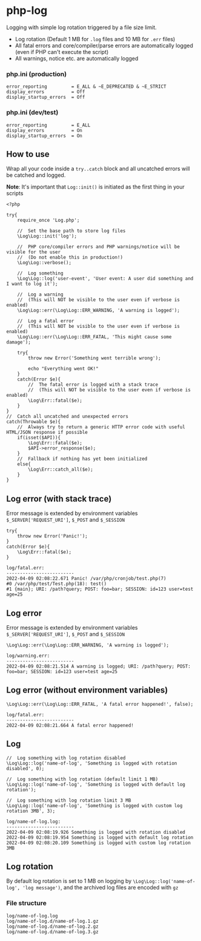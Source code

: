 # php-log
Logging with simple log rotation triggered by a file size limit.
- Log rotation (Default 1 MB for `.log` files and 10 MB for `.err` files)
- All fatal errors and core/compiler/parse errors are automatically logged (even if PHP can't execute the script)
- All warnings, notice etc. are automatically logged

### php.ini (production)
```
error_reporting         = E_ALL & ~E_DEPRECATED & ~E_STRICT
display_errors          = Off
display_startup_errors  = Off
```

### php.ini (dev/test)
```
error_reporting         = E_ALL
display_errors          = On
display_startup_errors  = On
```

## How to use
Wrap all your code inside a `try..catch` block and all uncatched errors will be catched and logged.

**Note**: It's important that `Log::init()` is initiated as the first thing in your scripts
```
<?php

try{
	require_once 'Log.php';
	
	//  Set the base path to store log files
	\Log\Log::init('log');
	
	//  PHP core/compiler errors and PHP warnings/notice will be visible for the user
	//  (Do not enable this in production!)
	\Log\Log::verbose();
	
	//  Log something
	\Log\Log::log('user-event', 'User event: A user did something and I want to log it');
	
	//  Log a warning
	//  (This will NOT be visible to the user even if verbose is enabled)
	\Log\Log::err(\Log\Log::ERR_WARNING, 'A warning is logged');
	
	//  Log a fatal error
	//  (This will NOT be visible to the user even if verbose is enabled)
	\Log\Log::err(\Log\Log::ERR_FATAL, 'This might cause some damage');
	
	try{
		throw new Error('Something went terrible wrong');
		
		echo "Everything went OK!"
	}
	catch(Error $e){
		//  The fatal error is logged with a stack trace
		//  (This will NOT be visible to the user even if verbose is enabled)
		\Log\Err::fatal($e);
	}
}
//  Catch all uncatched and unexpected errors
catch(Throwable $e){
	//  Always try to return a generic HTTP error code with useful HTML/JSON response if possible
	if(isset($API)){
		\Log\Err::fatal($e);
		$API->error_response($e);
	}
	//  Fallback if nothing has yet been initialized
	else{
		\Log\Err::catch_all($e);
	}
}
```

## Log error (with stack trace)
Error message is extended by environment variables `$_SERVER['REQUEST_URI']`, `$_POST` and `$_SESSION`
```
try{
	throw new Error('Panic!');
}
catch(Error $e){
	\Log\Err::fatal($e);
}
```

```
log/fatal.err:
-------------------------
2022-04-09 02:08:22.671 Panic! /var/php/cronjob/test.php(7)
#0 /var/php/test/Test.php(18): test()
#1 {main}; URI: /path?query; POST: foo=bar; SESSION: id=123 user=test age=25
```

## Log error
Error message is extended by environment variables `$_SERVER['REQUEST_URI']`, `$_POST` and `$_SESSION`
```
\Log\Log::err(\Log\Log::ERR_WARNING, 'A warning is logged');
```

```
log/warning.err:
-------------------------
2022-04-09 02:08:21.514 A warning is logged; URI: /path?query; POST: foo=bar; SESSION: id=123 user=test age=25
```

## Log error (without environment variables)
```
\Log\Log::err(\Log\Log::ERR_FATAL, 'A fatal error happened!', false);
```

```
log/fatal.err:
-------------------------
2022-04-09 02:08:21.664 A fatal error happened!
```

## Log
```
//  Log something with log rotation disabled
\Log\Log::log('name-of-log', 'Something is logged with rotation disabled', 0);

//  Log something with log rotation (default limit 1 MB)
\Log\Log::log('name-of-log', 'Something is logged with default log rotation');

//  Log something with log rotation limit 3 MB
\Log\Log::log('name-of-log', 'Something is logged with custom log rotation 3MB', 3);
```

```
log/name-of-log.log:
-------------------------
2022-04-09 02:08:19.926 Something is logged with rotation disabled
2022-04-09 02:08:19.954 Something is logged with default log rotation
2022-04-09 02:08:20.109 Something is logged with custom log rotation 3MB
```

## Log rotation
By default log rotation is set to 1 MB on logging by `\Log\Log::log('name-of-log', 'log message')`, and the archived log files are encoded with `gz`

### File structure
```
log/name-of-log.log
log/name-of-log.d/name-of-log.1.gz
log/name-of-log.d/name-of-log.2.gz
log/name-of-log.d/name-of-log.3.gz
```